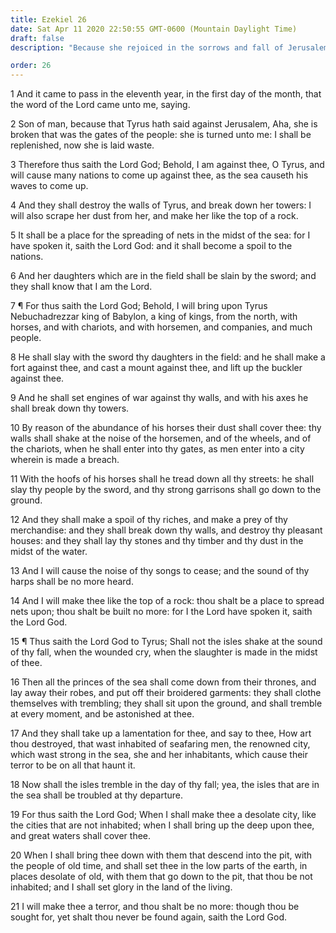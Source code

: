 ```yaml
---
title: Ezekiel 26
date: Sat Apr 11 2020 22:50:55 GMT-0600 (Mountain Daylight Time)
draft: false
description: "Because she rejoiced in the sorrows and fall of Jerusalem, Tyre will be destroyed."

order: 26
---
```

    
1 And it came to pass in the eleventh year, in the first day of the month, that the word of the Lord came unto me, saying.

2 Son of man, because that Tyrus hath said against Jerusalem, Aha, she is broken that was the gates of the people: she is turned unto me: I shall be replenished, now she is laid waste.

3 Therefore thus saith the Lord God; Behold, I am against thee, O Tyrus, and will cause many nations to come up against thee, as the sea causeth his waves to come up.

4 And they shall destroy the walls of Tyrus, and break down her towers: I will also scrape her dust from her, and make her like the top of a rock.

5 It shall be a place for the spreading of nets in the midst of the sea: for I have spoken it, saith the Lord God: and it shall become a spoil to the nations.

6 And her daughters which are in the field shall be slain by the sword; and they shall know that I am the Lord.

7 ¶ For thus saith the Lord God; Behold, I will bring upon Tyrus Nebuchadrezzar king of Babylon, a king of kings, from the north, with horses, and with chariots, and with horsemen, and companies, and much people.

8 He shall slay with the sword thy daughters in the field: and he shall make a fort against thee, and cast a mount against thee, and lift up the buckler against thee.

9 And he shall set engines of war against thy walls, and with his axes he shall break down thy towers.

10 By reason of the abundance of his horses their dust shall cover thee: thy walls shall shake at the noise of the horsemen, and of the wheels, and of the chariots, when he shall enter into thy gates, as men enter into a city wherein is made a breach.

11 With the hoofs of his horses shall he tread down all thy streets: he shall slay thy people by the sword, and thy strong garrisons shall go down to the ground.

12 And they shall make a spoil of thy riches, and make a prey of thy merchandise: and they shall break down thy walls, and destroy thy pleasant houses: and they shall lay thy stones and thy timber and thy dust in the midst of the water.

13 And I will cause the noise of thy songs to cease; and the sound of thy harps shall be no more heard.

14 And I will make thee like the top of a rock: thou shalt be a place to spread nets upon; thou shalt be built no more: for I the Lord have spoken it, saith the Lord God.

15 ¶ Thus saith the Lord God to Tyrus; Shall not the isles shake at the sound of thy fall, when the wounded cry, when the slaughter is made in the midst of thee.

16 Then all the princes of the sea shall come down from their thrones, and lay away their robes, and put off their broidered garments: they shall clothe themselves with trembling; they shall sit upon the ground, and shall tremble at every moment, and be astonished at thee.

17 And they shall take up a lamentation for thee, and say to thee, How art thou destroyed, that wast inhabited of seafaring men, the renowned city, which wast strong in the sea, she and her inhabitants, which cause their terror to be on all that haunt it.

18 Now shall the isles tremble in the day of thy fall; yea, the isles that are in the sea shall be troubled at thy departure.

19 For thus saith the Lord God; When I shall make thee a desolate city, like the cities that are not inhabited; when I shall bring up the deep upon thee, and great waters shall cover thee.

20 When I shall bring thee down with them that descend into the pit, with the people of old time, and shall set thee in the low parts of the earth, in places desolate of old, with them that go down to the pit, that thou be not inhabited; and I shall set glory in the land of the living.

21 I will make thee a terror, and thou shalt be no more: though thou be sought for, yet shalt thou never be found again, saith the Lord God.
